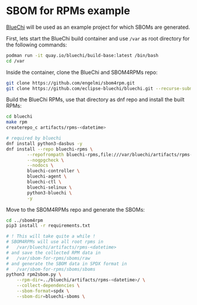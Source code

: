 # SBOM for RPMs example

[BlueChi](https://github.com/eclipse-bluechi/bluechi/) will be used as an example project for which SBOMs are generated. 

First, lets start the BlueChi build container and use `/var` as root directory for the following commands:
```bash
podman run -it quay.io/bluechi/build-base:latest /bin/bash
cd /var
```

Inside the container, clone the BlueChi and SBOM4RPMs repo:
```bash
git clone https://github.com/engelmi/sbom4rpm.git
git clone https://github.com/eclipse-bluechi/bluechi.git --recurse-submodules
```

Build the BlueChi RPMs, use that directory as dnf repo and install the built RPMs:
```bash
cd bluechi
make rpm
createrepo_c artifacts/rpms-<datetime>

# required by bluechi
dnf install python3-dasbus -y
dnf install --repo bluechi-rpms \
        --repofrompath bluechi-rpms,file:///var/bluechi/artifacts/rpms-<time>/ \
        --nogpgcheck \
        --nodocs \
        bluechi-controller \
        bluechi-agent \
        bluechi-ctl \
        bluechi-selinux \
        python3-bluechi \
        -y
```

Move to the SBOM4RPMs repo and generate the SBOMs:
```bash
cd ../sbom4rpm
pip3 install -r requirements.txt

# ! This will take quite a while !
# SBOM4RPMs will use all root rpms in
#   /var/bluechi/artifacts/rpms-<datetime>
# and save the collected RPM data in
#   /var/sbom-for-rpms/sboms/raw
# and generate the SBOM data in SPDX format in
#   /var/sbom-for-rpms/sboms/sboms 
python3 rpm2sbom.py \
    --rpm-dir=../bluechi/artifacts/rpms-<datetime>/ \
    --collect-dependencies \
    --sbom-format=spdx \
    --sbom-dir=bluechi-sboms \
```
